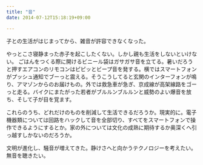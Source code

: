 ```yaml
---
title: "音"
date: 2014-07-12T15:18:19+09:00

---
```


子との生活がはじまってから、雑音が許容できなくなった。

やっとこさ寝静まった赤子を起こしたくない。しかし親も生活をしないといけない。
ごはんをつくる際に開けるビニール袋はガサガサ音を立てる。暑いだろうと押すエアコンのリモコンはピピッとビープ音を発する。横ではスマートフォンがプッシュ通知でブーっと震える。そうこうしてると玄関のインターフォンが鳴り、アマゾンからのお届けもの。外では救急車が急ぎ、京成線が高架線路をゴーっと走る。バイクにまたがった若者がブルルンブルルンと威勢のよい爆音を放ち、そして子が目を覚ます。

これらのうち、どれだけのものを削減して生活できるだろうか。現実的に。電子機器類については回路をハックして音を全部切り、すべてをスマートフォンで操作できるようにするとか。家の外については文化の成熟に期待するか奥深くへ引っ越すしかないのだろうか。

文明が進化し、騒音が増えてきた。静けさへと向かうテクノロジーを考えたい。無音を聴きたい。